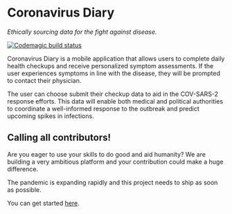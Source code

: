 # Coronavirus Diary
_Ethically sourcing data for the fight against disease._

[![Codemagic build status](https://api.codemagic.io/apps/5e77c814dd1d6d3087308b89/5e781e03ec3bd82b6a8a8af3/status_badge.svg)](https://codemagic.io/apps/5e77c814dd1d6d3087308b89/5e781e03ec3bd82b6a8a8af3/latest_build)

Coronavirus Diary is a mobile application that allows users to complete daily health checkups and receive personalized symptom assessments. If the user experiences symptoms in line with the disease, they will be prompted to contact their physician.

The user can choose submit their checkup data to aid in the COV-SARS-2 response efforts. This data will enable both medical and political authorities to coordinate a well-informed response to the outbreak and predict upcoming spikes in infections.

## Calling all contributors!
Are you eager to use your skills to do good and aid humanity? We are building a very ambitious platform and your contribution could make a huge difference.

The pandemic is expanding rapidly and this project needs to ship as soon as possible.

You can get started [here](CONTRIBUTING.md).
